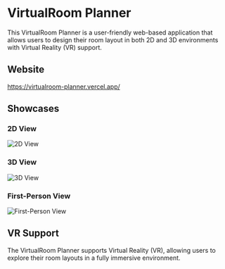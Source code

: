 # VirtualRoom Planner

This VirtualRoom Planner is a user-friendly web-based application that allows users to design their room layout in both 2D and 3D environments with Virtual Reality (VR) support.

## Website

https://virtualroom-planner.vercel.app/

## Showcases

### 2D View

![2D View](./screenshots/2D%20Example.jpg)

### 3D View

![3D View](./screenshots/3D%20Example.jpg)

### First-Person View

![First-Person View](./screenshots/First-Person%20Example.jpg)

## VR Support

The VirtualRoom Planner supports Virtual Reality (VR), allowing users to explore their room layouts in a fully immersive environment.
